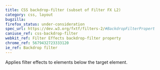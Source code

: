 ```yaml
---
title: CSS backdrop-filter (subset of Filter FX L2)
category: css, layout
bugzilla:
firefox_status: under-consideration
spec_url: https://dev.w3.org/fxtf/filters-2/#BackdropFilterPropert
caniuse_ref: css-backdrop-filter
webkit_ref: Filter Effects backdrop-filter property
chrome_ref: 5679432723333120
ie_ref: Backdrop filter
---
```


Applies filter effects to elements below the target element.
